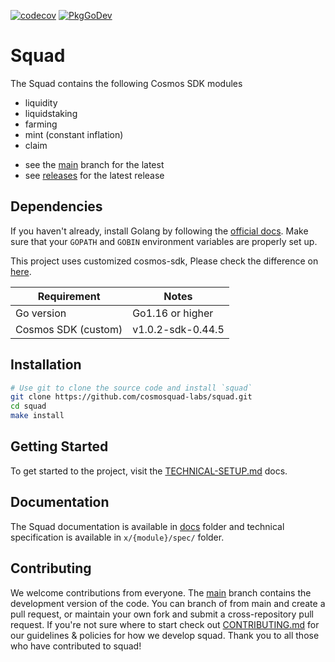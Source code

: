 [![codecov](https://codecov.io/gh/cosmosquad-labs/squad/branch/main/graph/badge.svg?token=07gYNeGo88)](https://codecov.io/gh/cosmosquad-labs/squad)
[![PkgGoDev](https://pkg.go.dev/badge/github.com/cosmosquad-labs/squad)](https://pkg.go.dev/github.com/cosmosquad-labs/squad)

# Squad

The Squad contains the following Cosmos SDK modules

- liquidity
- liquidstaking
- farming
- mint (constant inflation)
- claim

<!-- markdown-link-check-disable -->
- see the [main](https://github.com/cosmosquad-labs/squad/tree/main) branch for the latest 
- see [releases](https://github.com/cosmosquad-labs/squad/releases) for the latest release

## Dependencies

If you haven't already, install Golang by following the [official docs](https://golang.org/doc/install). Make sure that your `GOPATH` and `GOBIN` environment variables are properly set up.

This project uses customized cosmos-sdk, Please check the difference on [here](https://github.com/cosmosquad-labs/cosmos-sdk/compare/v0.44.5...v1.0.2-sdk-0.44.5).

| Requirement           | Notes             |
|-----------------------|-------------------|
| Go version            | Go1.16 or higher  |
| Cosmos SDK (custom)   | v1.0.2-sdk-0.44.5 |

## Installation

```bash
# Use git to clone the source code and install `squad`
git clone https://github.com/cosmosquad-labs/squad.git
cd squad
make install
```

## Getting Started

To get started to the project, visit the [TECHNICAL-SETUP.md](./TECHNICAL-SETUP.md) docs.

## Documentation

The Squad documentation is available in [docs](./docs) folder and technical specification is available in `x/{module}/spec/` folder.

## Contributing

We welcome contributions from everyone. The [main](https://github.com/cosmosquad-labs/squad/tree/main) branch contains the development version of the code. You can branch of from main and create a pull request, or maintain your own fork and submit a cross-repository pull request. If you're not sure where to start check out [CONTRIBUTING.md](./CONTRIBUTING.md) for our guidelines & policies for how we develop squad. Thank you to all those who have contributed to squad!
